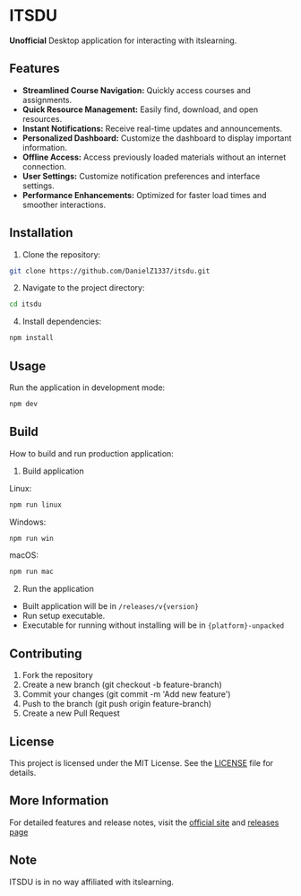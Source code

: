 # ITSDU

**Unofficial** Desktop application for interacting with itslearning.

## Features
- **Streamlined Course Navigation:** Quickly access courses and assignments.
- **Quick Resource Management:** Easily find, download, and open resources.
- **Instant Notifications:** Receive real-time updates and announcements.
- **Personalized Dashboard:** Customize the dashboard to display important information.
- **Offline Access:** Access previously loaded materials without an internet connection.
- **User Settings:** Customize notification preferences and interface settings.
- **Performance Enhancements:** Optimized for faster load times and smoother interactions.

## Installation
1. Clone the repository:
```bash
git clone https://github.com/DanielZ1337/itsdu.git
```
2. Navigate to the project directory:
```bash
cd itsdu
``` 
4. Install dependencies:
```bash
npm install
```

## Usage
Run the application in development mode:

```bash
npm dev
```

## Build
How to build and run production application:

1. Build application

Linux:
```bash
npm run linux
```

Windows:
```bash
npm run win
```

macOS:
```bash
npm run mac
```

2. Run the application
- Built application will be in ```/releases/v{version}```
- Run setup executable.
- Executable for running without installing will be in ```{platform}-unpacked```

## Contributing
1. Fork the repository
2. Create a new branch (git checkout -b feature-branch)
3. Commit your changes (git commit -m 'Add new feature')
4. Push to the branch (git push origin feature-branch)
5. Create a new Pull Request

## License
This project is licensed under the MIT License. See the [LICENSE](https://github.com/DanielZ1337/ITSDU/blob/main/LICENSE) file for details.

## More Information
For detailed features and release notes, visit the [official site](https://itsdu.danielz.dev) and [releases page](https://itsdu.danielz.dev/releases)

## Note
ITSDU is in no way affiliated with itslearning.
